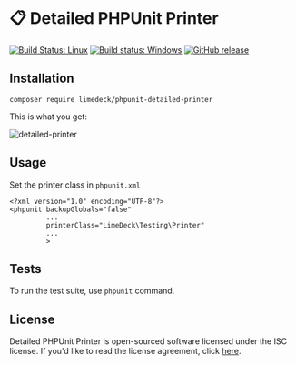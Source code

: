 # 📋 Detailed PHPUnit Printer

[![Build Status: Linux](https://travis-ci.org/LimeDeck/phpunit-detailed-printer.svg?branch=master)](https://travis-ci.org/LimeDeck/phpunit-detailed-printer)
[![Build status: Windows](https://ci.appveyor.com/api/projects/status/656nmj6oxbnq4sri/branch/master?svg=true)](https://ci.appveyor.com/project/HRcc/phpunit-detailed-printer/branch/master)
[![GitHub release](https://img.shields.io/github/release/LimeDeck/phpunit-detailed-printer.svg)](https://github.com/limedeck/phpunit-detailed-printer)

## Installation

`composer require limedeck/phpunit-detailed-printer`

This is what you get:

![detailed-printer](http://image.prntscr.com/image/c16bd3bae31840b0aaa849812eff141b.png "PHPUnit output with this printer.")

## Usage

Set the printer class in `phpunit.xml`

```
<?xml version="1.0" encoding="UTF-8"?>
<phpunit backupGlobals="false"
         ...
         printerClass="LimeDeck\Testing\Printer"
         ...
         >
```

## Tests
To run the test suite, use `phpunit` command.

## License

Detailed PHPUnit Printer is open-sourced software licensed under the ISC license. If you'd like to read the license agreement, click [here](LICENSE.md).
